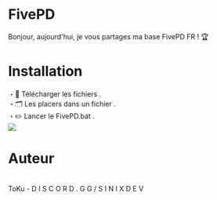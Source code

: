 <h1> FivePD </h1>

<p> Bonjour, aujourd'hui, je vous partages ma base FivePD FR ! 🏆

<h1> Installation </h1>

・📡 Télécharger les fichiers . <br>
・🗂️ Les placers dans un fichier . <br>
・✏️ Lancer le FivePD.bat . <br>
<img src="https://cdn.discordapp.com/attachments/1044865317949673502/1045417554811826296/image.png">

<h1> Auteur </h1>
<br>
ToKu - D I S C O R D . G G / S I N I X D E V
